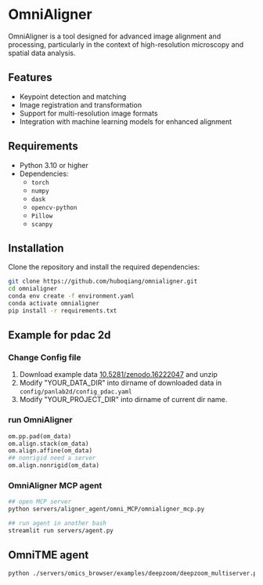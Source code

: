 # OmniAligner

OmniAligner is a tool designed for advanced image alignment and processing, particularly in the context of high-resolution microscopy and spatial data analysis.

## Features

- Keypoint detection and matching
- Image registration and transformation
- Support for multi-resolution image formats
- Integration with machine learning models for enhanced alignment

## Requirements

- Python 3.10 or higher
- Dependencies:
  - `torch`
  - `numpy`
  - `dask`
  - `opencv-python`
  - `Pillow`
  - `scanpy`

## Installation

Clone the repository and install the required dependencies:

```bash
git clone https://github.com/huboqiang/omnialigner.git
cd omnialigner
conda env create -f environment.yaml
conda activate omnialigner
pip install -r requirements.txt
```

## Example for pdac 2d

### Change Config file
1. Download example data [10.5281/zenodo.16222047](10.5281/zenodo.16222047) and unzip
2. Modify "YOUR_DATA_DIR" into dirname of downloaded data in `config/panlab2d/config_pdac.yaml`
3. Modify "YOUR_PROJECT_DIR" into dirname of current dir name.

### run OmniAligner

```python
om.pp.pad(om_data)
om.align.stack(om_data)
om.align.affine(om_data)
## nonrigid need a server
om.align.nonrigid(om_data)
```

### OmniAligner MCP agent

```bash
## open MCP server
python servers/aligner_agent/omni_MCP/omnialigner_mcp.py

## run agent in another bash
streamlit run servers/agent.py
```

## OmniTME agent

```bash
python ./servers/omics_browser/examples/deepzoom/deepzoom_multiserver.py  -p 5020 -l 0.0.0.0 YOUR_DATA_DIR/analysis/panlab/v1/fig